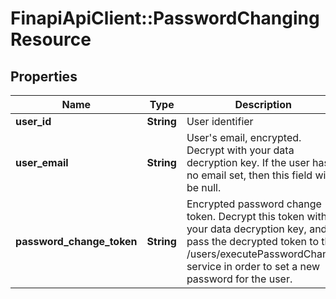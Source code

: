 # FinapiApiClient::PasswordChangingResource

## Properties
Name | Type | Description | Notes
------------ | ------------- | ------------- | -------------
**user_id** | **String** | User identifier | 
**user_email** | **String** | User&#39;s email, encrypted. Decrypt with your data decryption key. If the user has no email set, then this field will be null. | [optional] 
**password_change_token** | **String** | Encrypted password change token. Decrypt this token with your data decryption key, and pass the decrypted token to the /users/executePasswordChange service in order to set a new password for the user. | 


